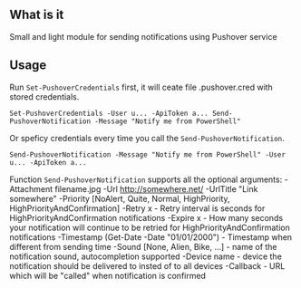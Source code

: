 ## What is it

Small and light module for sending notifications using Pushover service

## Usage

Run ``Set-PushoverCredentials`` first, it will ceate file .pushover.cred with stored credentials.

``
Set-PushoverCredentials -User u... -ApiToken a...
Send-PushoverNotification -Message "Notify me from PowerShell"
``

Or speficy credentials every time you call the ``Send-PushoverNotification``.

``
Send-PushoverNotification -Message "Notify me from PowerShell" -User u... -ApiToken a...
``

Function ``Send-PushoverNotification`` supports all the optional arguments:
-Attachment filename.jpg
-Url http://somewhere.net/
-UrlTitle "Link somewhere"
-Priority [NoAlert, Quite, Normal, HighPriority, HighPriorityAndConfirmation] 
-Retry x - Retry interval is seconds for HighPriorityAndConfirmation notifications
-Expire x - How many seconds your notification will continue to be retried for HighPriorityAndConfirmation notifications
-Timestamp (Get-Date -Date "01/01/2000") - Timestamp when different from sending time
-Sound [None, Alien, Bike, ...] - name of the notification sound, autocompletion supported
-Device name - device the notification should be delivered to insted of to all devices
-Callback - URL which will be "called" when notification is confirmed